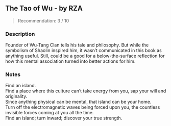 ## The Tao of Wu - by RZA
> Recommendation: 3 / 10
    
### Description
Founder of Wu-Tang Clan tells his tale and philosophy. But while the symbolism of Shaolin inspired him, it wasn’t communicated in this book as anything useful. Still, could be a good for a below-the-surface reflection for how this mental association turned into better actions for him.
    
### Notes
Find an island.<br>
Find a place where this culture can’t take energy from you, sap your will and originality.<br>
Since anything physical can be mental, that island can be your home.<br>
Turn off the electromagnetic waves being forced upon you, the countless invisible forces coming at you all the time.<br>
Find an island; turn inward; discover your true strength.
